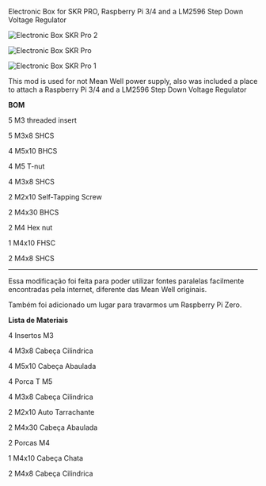 Electronic Box for SKR PRO, Raspberry Pi 3/4 and a LM2596 Step Down Voltage Regulator

![Electronic Box SKR Pro 2](https://github.com/nexposito/VoronLegacy/blob/main/Electronic%20Box%20-%20SKR%20PRO/Electronics%20Box%20SKR%20Pro%20Legacy%20v10%202.png)

![Electronic Box SKR Pro](https://github.com/nexposito/VoronLegacy/blob/main/Electronic%20Box%20-%20SKR%20PRO/IMG_20220411_162503.jpg)

![Electronic Box SKR Pro 1](https://github.com/nexposito/VoronLegacy/blob/main/Electronic%20Box%20-%20SKR%20PRO/IMG_20220411_162517.jpg)

This mod is used for not Mean Well power supply, also was included a place to attach a Raspberry Pi 3/4 and a LM2596 Step Down Voltage Regulator

**BOM**


5 M3 threaded insert

5 M3x8 SHCS

4 M5x10 BHCS

4 M5 T-nut

4 M3x8 SHCS

2 M2x10 Self-Tapping Screw

2 M4x30 BHCS

2 M4 Hex nut

1 M4x10 FHSC

2 M4x8 SHCS
________________________________________________________________________________

Essa modificação foi feita para poder utilizar fontes paralelas facilmente encontradas pela internet, diferente das Mean Well originais.

Também foi adicionado um lugar para travarmos um Raspberry Pi Zero.

**Lista de Materiais**


4 Insertos M3

4 M3x8 Cabeça Cilindrica

4 M5x10 Cabeça Abaulada

4 Porca T M5

4 M3x8 Cabeça Cilindrica

2 M2x10 Auto Tarrachante

2 M4x30 Cabeça Abaulada

2 Porcas M4

1 M4x10 Cabeça Chata

2 M4x8 Cabeça Cilindrica


